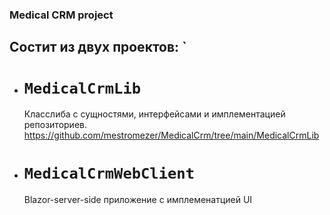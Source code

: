 ### Medical CRM project
## Состит из двух проектов: `
- # `MedicalCrmLib`
  Класслиба с сущностями, интерфейсами и имплементацией репозиториев.
  https://github.com/mestromezer/MedicalCrm/tree/main/MedicalCrmLib
  
- # `MedicalCrmWebClient`
  Blazor-server-side приложение с имплеменатцией UI
